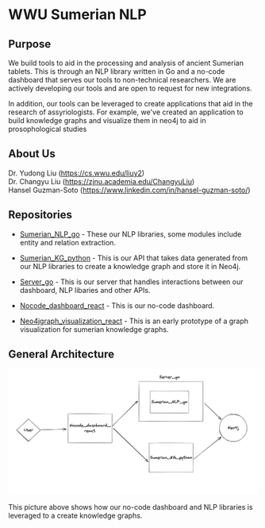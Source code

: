 # WWU Sumerian NLP

## Purpose 
We build tools to aid in the processing and analysis of ancient Sumerian tablets. This is through an NLP library written in Go and a no-code dashboard that serves our tools to non-technical researchers. We are actively developing our tools and are open to request for new integrations.

In addition, our tools can be leveraged to create applications that aid in the research of assyriologists. For example, we've created an application to build knowledge graphs and visualize them in neo4j to aid in prosophological studies

## About Us 
Dr. Yudong Liu (https://cs.wwu.edu/liuy2) </br>
Dr. Changyu Liu (https://zjnu.academia.edu/ChangyuLiu) </br>
Hansel Guzman-Soto (https://www.linkedin.com/in/hansel-guzman-soto/)


## Repositories

- [Sumerian_NLP_go](https://github.com/WWU-Sumerian-NLP/Sumerian_NLP_go) - These our NLP libraries, some modules include entity and relation extraction.

- [Sumerian_KG_python](https://github.com/WWU-Sumerian-NLP/Sumerian_KG_python) - This is our API that takes data generated from our NLP libraries to create a knowledge graph and store it in Neo4j. 

- [Server_go](https://github.com/WWU-Sumerian-NLP/Server_go) - This is our server that handles interactions between our dashboard, NLP libaries and other APIs. 

- [Nocode_dashboard_react](https://github.com/WWU-Sumerian-NLP/Nocode_dashboard_react) - This is our no-code dashboard.

- [Neo4jgraph_visualization_react](https://github.com/WWU-Sumerian-NLP/Neo4jgraph_visualization_react) - This is an early prototype of a graph visualization for sumerian knowledge graphs.

## General Architecture 

![architecture_main](https://github.com/WWU-Sumerian-NLP/images/blob/master/complete_arch.png) 

This picture above shows how our no-code dashboard and NLP libraries is leveraged to a create knowledge graphs. 


